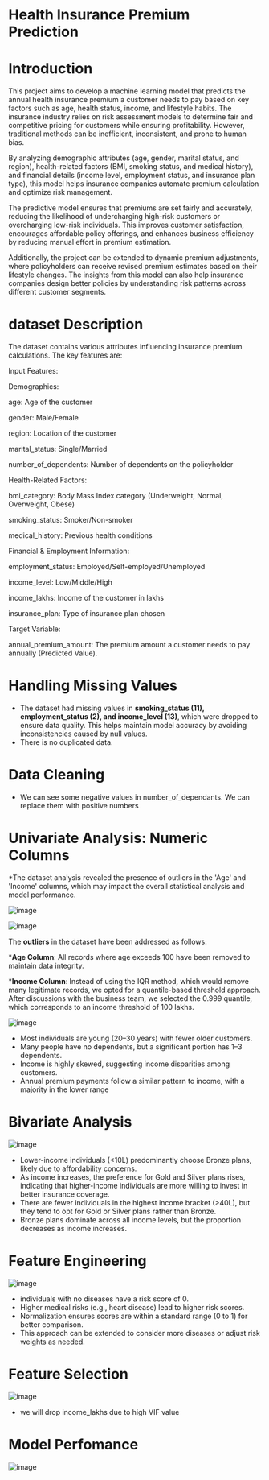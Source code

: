 # Health Insurance Premium Prediction
# Introduction
This project aims to develop a machine learning model that predicts the annual health insurance premium a customer needs to pay based on key factors such as age, health status, income, and lifestyle habits. The insurance industry relies on risk assessment models to determine fair and competitive pricing for customers while ensuring profitability. However, traditional methods can be inefficient, inconsistent, and prone to human bias.

By analyzing demographic attributes (age, gender, marital status, and region), health-related factors (BMI, smoking status, and medical history), and financial details (income level, employment status, and insurance plan type), this model helps insurance companies automate premium calculation and optimize risk management.

The predictive model ensures that premiums are set fairly and accurately, reducing the likelihood of undercharging high-risk customers or overcharging low-risk individuals. This improves customer satisfaction, encourages affordable policy offerings, and enhances business efficiency by reducing manual effort in premium estimation.

Additionally, the project can be extended to dynamic premium adjustments, where policyholders can receive revised premium estimates based on their lifestyle changes. The insights from this model can also help insurance companies design better policies by understanding risk patterns across different customer segments.

# dataset Description
The dataset contains various attributes influencing insurance premium calculations. The key features are:

Input Features:

Demographics:

age: Age of the customer

gender: Male/Female

region: Location of the customer

marital_status: Single/Married

number_of_dependents: Number of dependents on the policyholder

Health-Related Factors:

bmi_category: Body Mass Index category (Underweight, Normal, Overweight, Obese)

smoking_status: Smoker/Non-smoker

medical_history: Previous health conditions

Financial & Employment Information:

employment_status: Employed/Self-employed/Unemployed

income_level: Low/Middle/High

income_lakhs: Income of the customer in lakhs

insurance_plan: Type of insurance plan chosen

Target Variable:

annual_premium_amount: The premium amount a customer needs to pay annually (Predicted Value).

# Handling Missing Values
* The dataset had missing values in **smoking_status (11), employment_status (2), and income_level (13)**, which were dropped to ensure data quality. This helps maintain model accuracy by avoiding               
inconsistencies caused by null values.
* There is no duplicated data.

# Data Cleaning
* We can see some negative values in number_of_dependants. We can replace them with positive numbers

# Univariate Analysis: Numeric Columns
*The dataset analysis revealed the presence of outliers in the 'Age' and 'Income' columns, which may impact the overall statistical analysis and model performance.

![image](https://github.com/user-attachments/assets/0ffc1fd4-8f3a-4466-b3d9-2b9ab3bfcd2e)

![image](https://github.com/user-attachments/assets/046a6b73-764f-4a1e-b6da-abbb3c1f0c2f)

The **outliers** in the dataset have been addressed as follows:

***Age Column**: All records where age exceeds 100 have been removed to maintain data integrity.

***Income Column**: Instead of using the IQR method, which would remove many legitimate records, we opted for a quantile-based threshold approach. After discussions with the business team, we selected the 0.999 quantile, which corresponds to an income threshold of 100 lakhs.

![image](https://github.com/user-attachments/assets/5e58c4c0-bbb8-48bc-9e8b-717a054c9def)

* Most individuals are young (20–30 years) with fewer older customers.
* Many people have no dependents, but a significant portion has 1–3 dependents.
* Income is highly skewed, suggesting income disparities among customers.
* Annual premium payments follow a similar pattern to income, with a majority in the lower range

# Bivariate Analysis
![image](https://github.com/user-attachments/assets/0b478f48-50ff-4ad7-a639-fbec62456d92)
* Lower-income individuals (<10L) predominantly choose Bronze plans, likely due to affordability concerns.
* As income increases, the preference for Gold and Silver plans rises, indicating that higher-income individuals are more willing to invest in better insurance coverage.
* There are fewer individuals in the highest income bracket (>40L), but they tend to opt for Gold or Silver plans rather than Bronze.
* Bronze plans dominate across all income levels, but the proportion decreases as income increases.

# Feature Engineering
![image](https://github.com/user-attachments/assets/395d01d1-d9de-423c-9a51-d52e625d04c5)
* individuals with no diseases have a risk score of 0.
* Higher medical risks (e.g., heart disease) lead to higher risk scores.
* Normalization ensures scores are within a standard range (0 to 1) for better comparison.
* This approach can be extended to consider more diseases or adjust risk weights as needed.
# Feature Selection
![image](https://github.com/user-attachments/assets/2ea91c3e-f269-4de2-b414-9d65eefb07c7)
* we will drop income_lakhs due to high VIF value
# Model Perfomance
![image](https://github.com/user-attachments/assets/6d4b6786-d704-433a-ba21-f1c4e6e013be)









    








